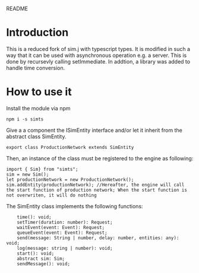 README

# Introduction

This is a reduced fork of sim.j with typescript types. It is modified in such a way that it can be used with asynchronous operation e.g. a server. This is done by recursevly calling setImmediate. In addtion, a library was added to handle time conversion. 

# How to use it

Install the module via npm
```
npm i -s simts
```

Give a a component the ISimEntity interface and/or let it inherit from the abstract class SimEntity. 
```
export class ProductionNetwork extends SimEntity
```
Then, an instance of the class must be registered to the engine as following:
```
import { Sim} from "simts";
sim = new Sim(); 
let productionNetwork = new ProductionNetwork();
sim.addEntity(productionNetwork); //Hereafter, the engine will call the start function of production network; When the start function is not overwriten, it will do nothing
```

The SimEntity class implements the following functions:
```
    time(): void;
    setTimer(duration: number): Request;
    waitEvent(event: Event): Request;
    queueEvent(event: Event): Request;
    send(message: String | number, delay: number, entities: any): void;
    log(message: string | number): void;
    start(): void;
    abstract sim: Sim;
    sendMessage(): void;
```


